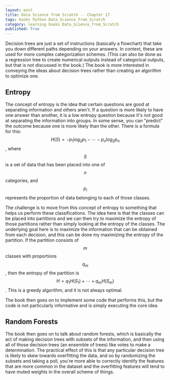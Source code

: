 ```yaml
---
layout: post
title: Data Science from Scratch -- Chapter 17
tags: books Python Data_Science_from_Scratch
category: learning books Data_Science_from_Scratch
published: True
---
```


Decision trees are just a set of instructions (basically a flowchart) that take you down different paths depending on your answers. In context, these are used for more complex categorization schemes. (This can also be done as a regression tree to create numerical outputs instead of categorical outputs, but that is not discussed in the book.) The book is more interested in conveying the ideas about decision trees rather than creating an algorithm to optimize one.

## Entropy

The concept of entropy is the idea that certain questions are good at separating information and others aren't. If a question is more likely to have one answer than another, it is a low entropy question because it's not good at separating the information into groups. In some sense, you can "predict" the outcome because one is more likely than the other. There is a formula for this: $$H(S) = -p_1 \log_2 p_1 - \cdots - p_n \log_2 p_n$$, where $$S$$ is a set of data that has been placed into one of $$n$$ categories, and $$p_i$$ represents the proportion of data belonging to each of those classes.

The challenge is to move from this concept of entropy to something that helps us perform these classifications. The idea here is that the classes can be placed into partitions and we can then try to maximize the entropy of those partitions rather than simply looking at the entropy of the classes. The underlying goal here is to maximize the information that can be obtained from each decision, and this can be done my maximizing the entropy of the partition. If the partition consists of $$m$$ classes with proportions $$q_m$$, then the entropy of the partition is $$H = q_1 H(S_1) + \cdots + q_m H(S_m)$$. This is a greedy algorithm, and it is not always optimal.

The book then goes on to implement some code that performs this, but the code is not particularly informative and is simply executing the core idea.

## Random Forests

The book then goes on to talk about random forests, which is basically the act of making decision trees with subsets of the information, and then using all of those decision trees (an ensemble of trees) like votes to make a determination. The practical effect of this is that any particular decision tree is likely to skew towards overfitting the data, and so by randomizing the subsets and taking a poll, you're more able to correctly identify the features that are more common in the dataset and the overfitting features will tend to have muted weights in the overall scheme of things.
